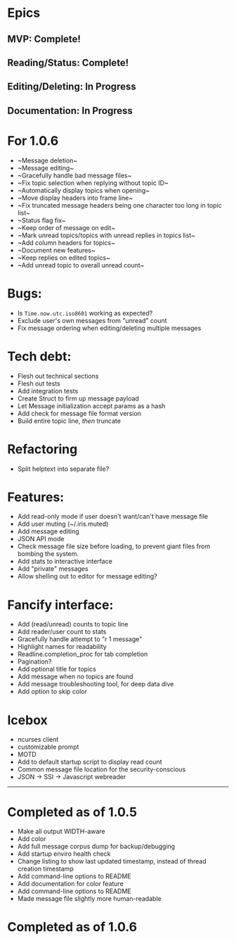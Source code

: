 # Epics
## MVP: Complete!
## Reading/Status: Complete!
## Editing/Deleting: In Progress
## Documentation: In Progress

# For 1.0.6
* ~Message deletion~
* ~Message editing~
* ~Gracefully handle bad message files~
* ~Fix topic selection when replying without topic ID~
* ~Automatically display topics when opening~
* ~Move display headers into frame line~
* ~Fix truncated message headers being one character too long in topic list~
* ~Status flag fix~
* ~Keep order of message on edit~
* ~Mark unread topics/topics with unread replies in topics list~
* ~Add column headers for topics~
* ~Document new features~
* ~Keep replies on edited topics~
* ~Add unread topic to overall unread count~

# Bugs:
* Is `Time.now.utc.iso8601` working as expected?
* Exclude user's own messages from "unread" count
* Fix message ordering when editing/deleting multiple messages

# Tech debt:
* Flesh out technical sections
* Flesh out tests
* Add integration tests
* Create Struct to firm up message payload
* Let Message initialization accept params as a hash
* Add check for message file format version
* Build entire topic line, _then_ truncate

# Refactoring
* Split helptext into separate file?

# Features:
* Add read-only mode if user doesn't want/can't have message file
* Add user muting (~/.iris.muted)
* Add message editing
* JSON API mode
* Check message file size before loading, to prevent giant files from bombing the system.
* Add stats to interactive interface
* Add "private" messages
* Allow shelling out to editor for message editing?

# Fancify interface:
* Add (read/unread) counts to topic line
* Add reader/user count to stats
* Gracefully handle attempt to "r 1 message"
* Highlight names for readability
* Readline.completion_proc for tab completion
* Pagination?
* Add optional title for topics
* Add message when no topics are found
* Add message troubleshooting tool, for deep data dive
* Add option to skip color

# Icebox
* ncurses client
* customizable prompt
* MOTD
* Add to default startup script to display read count
* Common message file location for the security-conscious
* JSON -> SSI -> Javascript webreader

---

# Completed as of 1.0.5
* Make all output WIDTH-aware
* Add color
* Add full message corpus dump for backup/debugging
* Add startup enviro health check
* Change listing to show last updated timestamp, instead of thread creation timestamp
* Add command-line options to README
* Add documentation for color feature
* Add command-line options to README
* Made message file slightly more human-readable

# Completed as of 1.0.6
